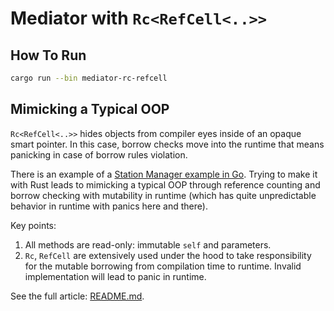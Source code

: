 # Mediator with `Rc<RefCell<..>>`

## How To Run

```bash
cargo run --bin mediator-rc-refcell
```

## Mimicking a Typical OOP

`Rc<RefCell<..>>` hides objects from compiler eyes inside of an opaque smart pointer.
In this case, borrow checks move into the runtime that means panicking in case of
borrow rules violation.

There is an example of a [Station Manager example in Go][4]. Trying to make it
with Rust leads to mimicking a typical OOP through reference counting and
borrow checking with mutability in runtime (which has quite unpredictable
behavior in runtime with panics here and there).

Key points:

1. All methods are read-only: immutable `self` and parameters.
2. `Rc`, `RefCell` are extensively used under the hood to take responsibility for the mutable borrowing from compilation time to runtime. Invalid implementation will lead to panic in runtime.

See the full article: [README.md](../README.md).

[4]: https://refactoring.guru/design-patterns/mediator/go/example